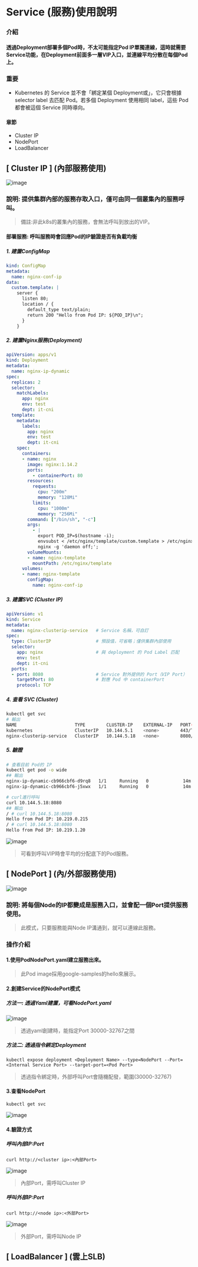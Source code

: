 # Service (服務)使用說明
### 介紹
#### 透過Deployment部署多個Pod時，不太可能指定Pod IP單獨連線，這時就需要Service功能，在Deployment前面多一層VIP入口，並連線平均分散在每個Pod上。
### 重要
* Kubernetes 的 Service 並不會「綁定某個 Deployment或」，它只會根據 selector label 去匹配 Pod。若多個 Deployment 使用相同 label，這些 Pod 都會被這個 Service 同時導向。
#### 章節
* Cluster IP
* NodePort
* LoadBalancer
## [ Cluster IP ] (內部服務使用)
![image](https://user-images.githubusercontent.com/39659664/223951242-60974232-ae7b-4b7b-9d4d-3029759f42d8.png)
### 說明: 提供集群內部的服務存取入口，僅可由同一個叢集內的服務呼叫。
> 備註:非此k8s的叢集內的服務，會無法呼叫到放出的VIP。
#### 部署服務: 呼叫服務時會回應Pod的IP驗證是否有負載均衡
##### 1. 建置ConfigMap
```yaml
kind: ConfigMap
metadata:
  name: nginx-conf-ip
data:
  custom.template: |
    server {
      listen 80;
      location / {
        default_type text/plain;
        return 200 "Hello from Pod IP: ${POD_IP}\n";
      }
    }
```
##### 2. 建置Nginx服務(Deployment)
```yaml
apiVersion: apps/v1
kind: Deployment
metadata:
  name: nginx-ip-dynamic
spec:
  replicas: 2
  selector:
    matchLabels:
      app: nginx
      env: test
      dept: it-cni
  template:
    metadata:
      labels:
        app: nginx
        env: test
        dept: it-cni
    spec:
      containers:
      - name: nginx
        image: nginx:1.14.2
        ports:
          - containerPort: 80
        resources:
          requests:
            cpu: "200m"
            memory: "128Mi"
          limits:
            cpu: "1000m"
            memory: "256Mi"        
        command: ["/bin/sh", "-c"]
        args:
          - |
            export POD_IP=$(hostname -i);
            envsubst < /etc/nginx/template/custom.template > /etc/nginx/conf.d/default.conf;
            nginx -g 'daemon off;';
        volumeMounts:
        - name: nginx-template
          mountPath: /etc/nginx/template
      volumes:
      - name: nginx-template
        configMap:
          name: nginx-conf-ip
```
##### 3. 建置SVC (Cluster IP)
```yaml
apiVersion: v1
kind: Service
metadata:
  name: nginx-clusterip-service   # Service 名稱，可自訂
spec:
  type: ClusterIP                 # 預設值，可省略；僅供集群內部使用
  selector:
    app: nginx                    # 與 deployment 的 Pod Label 匹配
    env: test
    dept: it-cni
  ports:
  - port: 8080                    # Service 對外提供的 Port（VIP Port）
    targetPort: 80                # 對應 Pod 中 containerPort
    protocol: TCP

```
##### 4. 查看 SVC (Cluster)
```bash
kubectl get svc
# 輸出
NAME                      TYPE        CLUSTER-IP    EXTERNAL-IP   PORT(S)    AGE
kubernetes                ClusterIP   10.144.5.1    <none>        443/TCP    7d
nginx-clusterip-service   ClusterIP   10.144.5.18   <none>        8080/TCP   48m
```
##### 5. 驗證
```bash
# 查看目前 Pod的 IP
kubectl get pod -o wide
## 輸出
nginx-ip-dynamic-cb966cbf6-d9rq8   1/1     Running   0             14m     10.219.0.215   gke-n8n-prod-default-pool-c52506a0-4qzp   <none>           <none>
nginx-ip-dynamic-cb966cbf6-j5xwx   1/1     Running   0             14m     10.219.1.20    gke-n8n-prod-default-pool-d0993e26-tpkw   <none>           <none>

# curl進行呼叫
curl 10.144.5.18:8080
## 輸出
/ # curl 10.144.5.18:8080
Hello from Pod IP: 10.219.0.215
/ # curl 10.144.5.18:8080
Hello from Pod IP: 10.219.1.20
```
![image](https://user-images.githubusercontent.com/39659664/223956662-7cf82714-e868-42fa-83ce-a869ac199e4f.png)
> 可看到呼叫VIP時會平均的分配底下的Pod服務。
## [ NodePort ] (內/外部服務使用)
![image](https://user-images.githubusercontent.com/39659664/223967264-5f4b3145-12c0-45ef-bddc-4eabec5d02d5.png)
### 說明: 將每個Node的IP都變成是服務入口，並會配一個Port提供服務使用。
> 此模式，只要服務能與Node IP溝通到，就可以連線此服務。
### 操作介紹
#### 1.使用PodNodePort.yaml建立服務出來。
> 此Pod image採用google-samples的hello來展示。
#### 2.創建Service的NodePort模式
##### 方法一: 透過Yaml建置，可看NodePort.yaml
![image](https://user-images.githubusercontent.com/39659664/223970705-0d6ded9a-50ef-484e-b496-88458aa91457.png)
> 透過yaml創建時，能指定Port 30000-32767之間
##### 方法二: 透過指令綁定Deployment
    kubectl expose deployment <Deployment Name> --type=NodePort --Port=<Internal Service Port> --target-port=<Pod Port>
> 透過指令綁定時，外部呼叫Port會隨機配發，範圍(30000-32767)
#### 3.查看NodePort
    kubectl get svc
![image](https://user-images.githubusercontent.com/39659664/223974411-e30e5a01-4a50-41e9-9d4a-90853c20a097.png)
#### 4.驗證方式
##### 呼叫內部IP:Port 
    curl http://<cluster ip>:<內部Port>
![image](https://user-images.githubusercontent.com/39659664/223974875-80100bb8-d897-4bb9-8d3c-061917aff007.png)
> 內部Port，需呼叫Cluster IP
##### 呼叫外部IP:Port
    curl http://<node ip>:<外部Port>
![image](https://user-images.githubusercontent.com/39659664/223975585-04c966b8-cd54-472a-9437-b273d2e321e6.png)
> 外部Port，需呼叫Node IP
## [ LoadBalancer ] (雲上SLB)
